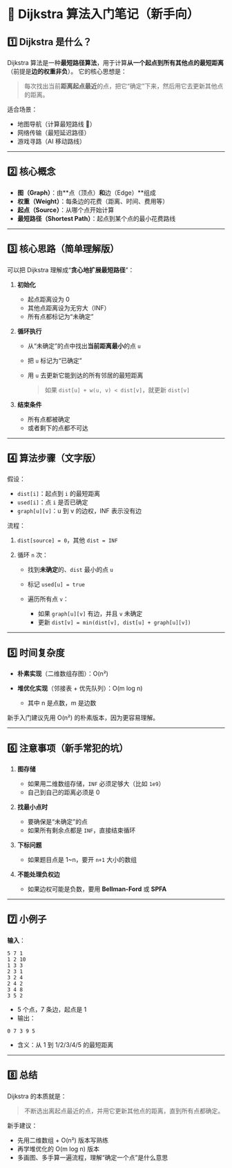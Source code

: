# 🌟 Dijkstra 算法入门笔记（新手向）

## 1️⃣ Dijkstra 是什么？

Dijkstra 算法是一种**最短路径算法**，用于计算**从一个起点到所有其他点的最短距离**（前提是**边的权重非负**）。
它的核心思想是：

> 每次找出当前**距离起点最近**的点，把它“确定”下来，然后用它去更新其他点的距离。

适合场景：

* 地图导航（计算最短路线 🚗）
* 网络传输（最短延迟路径）
* 游戏寻路（AI 移动路线）

---

## 2️⃣ 核心概念

* **图（Graph）**：由\*\*点（顶点）**和**边（Edge）\*\*组成
* **权重（Weight）**：每条边的花费（距离、时间、费用等）
* **起点（Source）**：从哪个点开始计算
* **最短路径（Shortest Path）**：起点到某个点的最小花费路线

---

## 3️⃣ 核心思路（简单理解版）

可以把 Dijkstra 理解成“**贪心地扩展最短路径**”：

1. **初始化**

    * 起点距离设为 0
    * 其他点距离设为无穷大（INF）
    * 所有点都标记为“未确定”

2. **循环执行**

    * 从“未确定”的点中找出**当前距离最小**的点 `u`
    * 把 `u` 标记为“已确定”
    * 用 `u` 去更新它能到达的所有邻居的最短距离

      > 如果 `dist[u] + w(u, v) < dist[v]`，就更新 `dist[v]`

3. **结束条件**

    * 所有点都被确定
    * 或者剩下的点都不可达

---

## 4️⃣ 算法步骤（文字版）

假设：

* `dist[i]`：起点到 `i` 的最短距离
* `used[i]`：点 `i` 是否已确定
* `graph[u][v]`：u 到 v 的边权，INF 表示没有边

流程：

1. `dist[source] = 0`，其他 `dist = INF`
2. 循环 `n` 次：

    * 找到**未确定**的、`dist` 最小的点 `u`
    * 标记 `used[u] = true`
    * 遍历所有点 `v`：

        * 如果 `graph[u][v]` 有边，并且 `v` 未确定
        * 更新 `dist[v] = min(dist[v], dist[u] + graph[u][v])`

---

## 5️⃣ 时间复杂度

* **朴素实现**（二维数组存图）：O(n²)
* **堆优化实现**（邻接表 + 优先队列）：O(m log n)

    * 其中 n 是点数，m 是边数

新手入门建议先用 O(n²) 的朴素版本，因为更容易理解。

---

## 6️⃣ 注意事项（新手常犯的坑）

1. **图存储**

    * 如果用二维数组存储，`INF` 必须足够大（比如 `1e9`）
    * 自己到自己的距离必须是 0

2. **找最小点时**

    * 要确保是“未确定”的点
    * 如果所有剩余点都是 `INF`，直接结束循环

3. **下标问题**

    * 如果题目点是 1\~n，要开 `n+1` 大小的数组

4. **不能处理负权边**

    * 如果边权可能是负数，要用 **Bellman-Ford** 或 **SPFA**

---

## 7️⃣ 小例子

**输入**：

```
5 7 1
1 2 10
1 3 3
2 3 1
3 2 4
2 4 2
3 4 8
3 5 2
```

* 5 个点，7 条边，起点是 1
* 输出：

```
0 7 3 9 5
```

* 含义：从 1 到 1/2/3/4/5 的最短距离

---

## 8️⃣ 总结

Dijkstra 的本质就是：

> 不断选出离起点最近的点，并用它更新其他点的距离，直到所有点都确定。

新手建议：

* 先用二维数组 + O(n²) 版本写熟练
* 再学堆优化的 O(m log n) 版本
* 多画图、多手算一遍流程，理解“确定一个点”是什么意思
